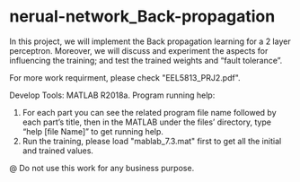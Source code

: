 # nerual-network_Back-propagation
In this project, we will implement the Back propagation learning for a 2 layer perceptron. Moreover, we will discuss and experiment the aspects for influencing the training; and test the trained weights and “fault tolerance”.

For more work requirment, please check "EEL5813_PRJ2.pdf".

Develop Tools: MATLAB R2018a.
Program running help: 
1.	For each part you can see the related program file name followed by each part’s title, then in the MATLAB under the files’ directory, type “help [file Name]” to get running help.
2.	Run the training, please load "mablab_7.3.mat" first to get all the initial and trained values.

@ Do not use this work for any business purpose.
